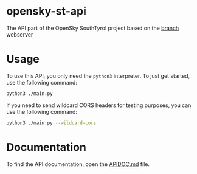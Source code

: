 # opensky-st-api
The API part of the OpenSky SouthTyrol project based on the [branch](https://github.com/AcaciaLinux/branch) webserver

# Usage
To use this API, you only need the `python3` interpreter. To just get started, use the following command:
```bash
python3 ./main.py
```

If you need to send wildcard CORS headers for testing purposes, you can use the following command:
```bash
python3 ./main.py --wildcard-cors
```

# Documentation
To find the API documentation, open the [APIDOC.md](APIDOC.md) file.
